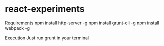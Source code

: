 # react-experiments

Requirements
npm install http-server -g
npm install grunt-cli -g
npm install webpack -g

Execution
Just run  grunt in your terminal
